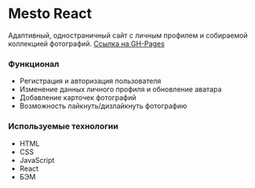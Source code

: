 # Mesto React
Адаптивный, одностраничный сайт с личным профилем и собираемой коллекцией фотографий.
[Ссылка на GH-Pages](https://badstandup.github.io/sign-in)

### Функционал
* Регистрация и авторизация пользователя
* Изменение данных личного профиля и обновление аватара
* Добавление карточек фотографий
* Возможность лайкнуть/дизлайкнуть фотографию

### Используемые технологии

- HTML
- CSS
- JavaScript
- React
- БЭМ